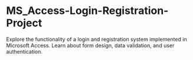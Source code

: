 # MS_Access-Login-Registration-Project
Explore the functionality of a login and registration system implemented in Microsoft Access. Learn about form design, data validation, and user authentication.
